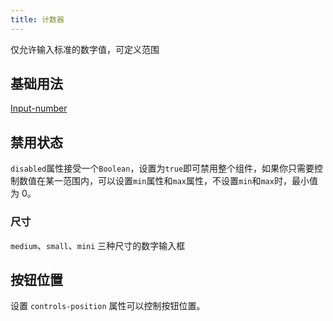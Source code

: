 ```yaml
---
title: 计数器
---
```


仅允许输入标准的数字值，可定义范围

<script>
  export default {
    data() {
      return {
        num1: 1,
        num2: 1,
        num3: 5,
        num4: 1,
        num5: 1,
        num6: 1,
        num7: 1,
        num8: 1
      }
    },
    methods: {
      handleChange(value) {
        console.log(value);
      }
    }
  };
</script>

<style>
  .el-input-number + .el-input-number {
    margin-left: 10px;
  }
</style>

## 基础用法

[Input-number](http://element.eleme.io/#/zh-CN/component/input-number)

<demo-block>
  <el-input-number v-model="num1" @change="handleChange" :min="1" :max="10" label="描述文字"></el-input-number>
</demo-block>

## 禁用状态

`disabled`属性接受一个`Boolean`，设置为`true`即可禁用整个组件，如果你只需要控制数值在某一范围内，可以设置`min`属性和`max`属性，不设置`min`和`max`时，最小值为 0。

<demo-block>
  <el-input-number v-model="num2" :disabled="true"></el-input-number>
</demo-block>

### 尺寸

`medium`、`small`、`mini` 三种尺寸的数字输入框

<demo-block>
  <el-input-number v-model="num4"></el-input-number>
  <el-input-number size="medium" v-model="num5"></el-input-number>
  <el-input-number size="small" v-model="num6"></el-input-number>
  <el-input-number size="mini" v-model="num7"></el-input-number>
</demo-block>

## 按钮位置

设置 `controls-position` 属性可以控制按钮位置。

<demo-block>
  <el-input-number v-model="num8" controls-position="right" @change="handleChange" :min="1" :max="10"></el-input-number>
</demo-block>
